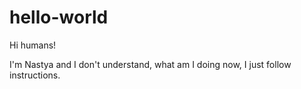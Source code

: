 # hello-world

Hi humans!

I'm Nastya and I don't understand, what am I doing now, I just follow instructions.
